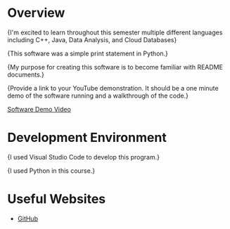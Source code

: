 # Overview

{I'm excited to learn throughout this semester multiple different languages including C++, Java, Data Analysis, and Cloud Databases}

{This software was a simple print statement in Python.}

{My purpose for creating this software is to become familiar with README documents.}

{Provide a link to your YouTube demonstration. It should be a one minute demo of the software running and a walkthrough of the code.}

[Software Demo Video](https://youtu.be/lrjZVcQaFCE)

# Development Environment

{I used Visual Studio Code to develop this program.}

{I used Python in this course.}

# Useful Websites

- [GitHub](https://github.com/KdenBaird/CSE310_Hello_World_W01)
